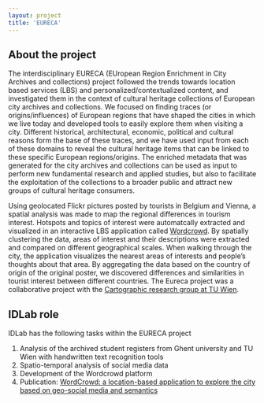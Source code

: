 ```yaml
---
layout: project
title: 'EURECA'
---
```


## About the project
The interdisciplinary EURECA (EUropean Region Enrichment in City Archives and collections) project followed the trends towards location based services (LBS) and personalized/contextualized content, and investigated them in the context of cultural heritage collections of European city archives and collections. We focused on finding traces (or origins/influences) of European regions that have shaped the cities in which we live today and developed tools to easily explore them when visiting a city. Different historical, architectural, economic, political and cultural reasons form the base of these traces, and we have used input from each of these domains to reveal the cultural heritage items that can be linked to these specific European regions/origins. The enriched metadata that was generated for the city archives and collections can be used as input to perform new fundamental research and applied studies, but also to facilitate the exploitation of the collections to a broader public and attract new groups of cultural heritage consumers.

Using geolocated Flickr pictures posted by tourists in Belgium and Vienna, a spatial analysis was made to map the regional differences in tourism interest. Hotspots and topics of interest were automatcally extracted and visualized in an interactive LBS application called [Wordcrowd](https://tw06v072.ugent.be/wordcrowd). By spatially clustering the data, areas of interest and their descriptions were extracted and compared on different geographical scales. When walking through the city, the application visualizes the nearest areas of interests and people’s thoughts about that area. By aggregating the data based on the country of origin of the original poster, we discovered differences and similarities in tourist interest between different countries. The Eureca project was a collaborative project with the [Cartographic research group at TU Wien](https://cartography.tuwien.ac.at/).


## IDLab role

IDLab has the following tasks within the EURECA project

1. Analysis of the archived student registers from Ghent university and TU Wien with handwritten text recognition tools
2. Spatio-temporal analysis of social media data
3. Development of the Wordcrowd platform 
4. Publication: [WordCrowd: a location-based application to explore the city based on geo-social media and semantics](https://biblio.ugent.be/publication/8635018/file/8635019.pdf)
